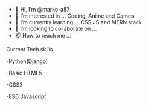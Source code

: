 - 👋 Hi, I’m @marko-a87
- 👀 I’m interested in ... Coding, Anime and Games
- 🌱 I’m currently learning ... CSS,JS and MERN stack
- 💞️ I’m looking to collaborate on ...
- 📫 How to reach me ...

<!---
marko-a87/marko-a87 is a ✨ special ✨ repository because its `README.md` (this file) appears on your GitHub profile.
You can click the Preview link to take a look at your changes.
--->

Current Tech skills

-Python(Django)

-Basic HTML5

-CSS3

-ES6 Javascript
